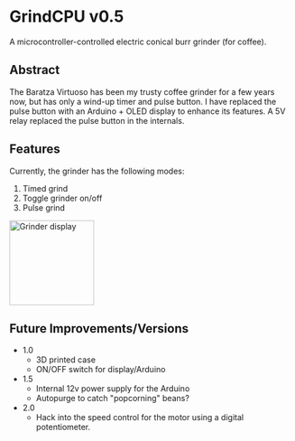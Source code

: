 # GrindCPU v0.5
A microcontroller-controlled electric conical burr grinder (for coffee).

## Abstract

The Baratza Virtuoso has been my trusty coffee grinder for a few years now, but has only a wind-up timer and pulse button. I have replaced the pulse button with an Arduino + OLED display to enhance its features. A 5V relay replaced the pulse button in the internals.

## Features

Currently, the grinder has the following modes:
  1. Timed grind
  2. Toggle grinder on/off
  3. Pulse grind

<img src="https://user-images.githubusercontent.com/64573239/111206567-70f12900-85c0-11eb-8ba4-c828a108e559.png" alt="Grinder display" width="150"/>

## Future Improvements/Versions
* 1.0
  * 3D printed case
  * ON/OFF switch for display/Arduino
* 1.5
  * Internal 12v power supply for the Arduino
  * Autopurge to catch "popcorning" beans?
* 2.0
  * Hack into the speed control for the motor using a digital potentiometer.
